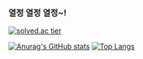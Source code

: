 ### 열정 열정 열정~!

[![solved.ac tier](http://mazassumnida.wtf/api/generate_badge?boj=devmiddlestone)](https://solved.ac/devmiddlestone)

[![Anurag's GitHub stats](https://github-readme-stats.vercel.app/api?username=JoongSeokD)](https://github.com/anuraghazra/github-readme-stats)
[![Top Langs](https://github-readme-stats.vercel.app/api/top-langs/?username=JoongSeokD&layout=compact)](https://github.com/anuraghazra/github-readme-stats)

<!--
**JoongSeokD/JoongSeokD** is a ✨ _special_ ✨ repository because its `README.md` (this file) appears on your GitHub profile.

Here are some ideas to get you started:

- 🔭 I’m currently working on ...
- 🌱 I’m currently learning ...
- 👯 I’m looking to collaborate on ...
- 🤔 I’m looking for help with ...
- 💬 Ask me about ...
- 📫 How to reach me: ...
- 😄 Pronouns: ...
- ⚡ Fun fact: ...
-->
